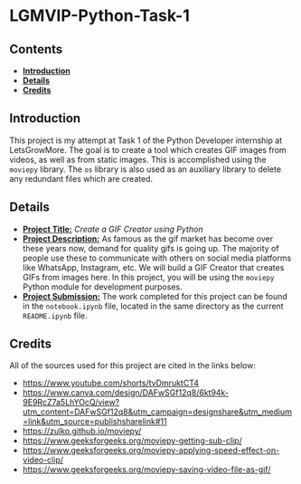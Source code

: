 <h1><b>LGMVIP-Python-Task-1</b></h1>

<h2><b>Contents</b></h2>

- [**Introduction**](#introduction)
- [**Details**](#details)
- [**Credits**](#credits)

## **Introduction**
This project is my attempt at Task 1 of the Python Developer internship at LetsGrowMore. The goal is to create a tool which creates GIF images from videos, as well as from static images. This is accomplished using the `moviepy` library. The `os` library is also used as an auxiliary library to delete any redundant files which are created.

## **Details**
<ul>
  <li><b><u>Project Title:</u></b> <i>Create a GIF Creator using Python</i></li>
  <li><b><u>Project Description:</u></b> As famous as the gif market has become over these years now, demand for quality gifs is going up. The majority of people use these to communicate with others on social media platforms like WhatsApp, Instagram, etc. We will build a GIF Creator that creates GIFs from images here. In this project, you will be using the <code>moviepy</code> Python module for development purposes.</li>
  <li><b><u>Project Submission:</u></b> The work completed for this project can be found in the <code>notebook.ipynb</code> file, located in the same directory as the current <code>README.ipynb</code> file.</li>
</ul>

## **Credits**
All of the sources used for this project are cited in the links below:
- https://www.youtube.com/shorts/tvDmruktCT4
- https://www.canva.com/design/DAFwSGf12q8/6kt94k-9E9RcZ7a5LhYOcQ/view?utm_content=DAFwSGf12q8&utm_campaign=designshare&utm_medium=link&utm_source=publishsharelink#11
- https://zulko.github.io/moviepy/
- https://www.geeksforgeeks.org/moviepy-getting-sub-clip/
- https://www.geeksforgeeks.org/moviepy-applying-speed-effect-on-video-clip/
- https://www.geeksforgeeks.org/moviepy-saving-video-file-as-gif/